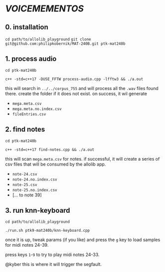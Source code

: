# _VOICEMEMENTOS_

## 0. installation
`cd path/to/allolib_playground`
`git clone git@github.com:philipkobernik/MAT-240B.git ptk-mat240b`

## 1. process audio
`cd ptk-mat240b`

`c++ -std=c++17 -DUSE_FFTW process-audio.cpp -lfftw3 && ./a.out`

this will search in `../../corpus_755` and will process all the `.wav` files found there. create the folder if it does not exist.
on success, it wil generate 

*  `mega.meta.csv`
*  `mega.meta.no.index.csv`
*  `fileEntries.csv`

## 2. find notes
`cd ptk-mat240b`

`c++ -std=c++17 find-notes.cpp && ./a.out`

this will scan `mega.meta.csv` for notes. if successful, it will create a series of csv files that will be consumed by the allolib app.

* `note-24.csv`
* `note-24.no.index.csv`
* `note-25.csv`
* `note-25.no.index.csv`
* [... to note 39]

## 3. run knn-keyboard

`cd path/to/allolib_playground`

`./run.sh ptk9-mat240b/knn-keyboard.cpp`

once it is up, tweak params (if you like) and press the `g` key to load samples for midi notes 24-39.

press keys `1`-`9` to try to play midi notes 24-33. 

@kyber this is where it will trigger the segfault.